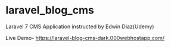 # laravel_blog_cms
Laravel 7 CMS Application instructed by Edwin Diaz(Udemy)

Live Demo- https://laravel-blog-cms-dark.000webhostapp.com/


